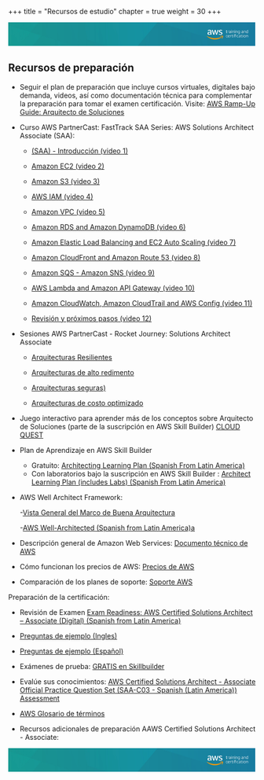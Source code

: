 +++ 
title = "Recursos de estudio" 
chapter = true 
weight = 30 
+++

<img src="images/logo-bar.png" alt="drawing"/>

## Recursos de preparación

- Seguir el plan de preparación que incluye cursos virtuales, digitales bajo demanda, videos, así como documentación técnica para complementar la preparación para tomar el examen certificación. Visite: <a href="https://d1.awsstatic.com/training-and-certification/ramp-up_guides/Ramp-Up_Guide_Architect.pdf" target="_blank">AWS Ramp-Up Guide: Arquitecto de Soluciones</a>

- Curso AWS PartnerCast: FastTrack SAA Series: AWS Solutions Architect Associate (SAA): 

    - <a href="https://explore.skillbuilder.aws/learn/course/internal/view/elearning/3754/aws-partnercast-fasttrack-saa-series-aws-solutions-architect-associate-saa-introduccion-video-01-technical" target="_blank"> (SAA) - Introducción (video 1)</a>

    - <a href="https://explore.skillbuilder.aws/learn/course/internal/view/elearning/3726/aws-partnercast-fasttrack-saa-series-aws-solutions-architect-associate-saa-amazon-ec2-video-02-technical" target="_blank"> Amazon EC2 (video 2)</a>

    - <a href="https://explore.skillbuilder.aws/learn/course/internal/view/elearning/3719/aws-partnercast-fasttrack-saa-series-aws-solutions-architect-associate-saa-amazon-s3-video-03-technical" target="_blank"> Amazon S3 (video 3)</a>

    - <a href="https://explore.skillbuilder.aws/learn/course/internal/view/elearning/3635/aws-partnercast-fasttrack-saa-series-aws-solutions-architect-associate-saa-aws-iam-video-04-technical" target="_blank"> AWS IAM (video 4)</a>

    - <a href="https://explore.skillbuilder.aws/learn/course/internal/view/elearning/3557/aws-partnercast-fasttrack-saa-series-aws-solutions-architect-associate-saa-amazon-vpc-video-5-technical" target="_blank"> Amazon VPC (video 5)</a>

    - <a href="https://explore.skillbuilder.aws/learn/course/internal/view/elearning/3664/aws-partnercast-fasttrack-saa-series-aws-solutions-architect-associate-saa-amazon-rds-and-amazon-dynamodb-video-6-technical" target="_blank"> Amazon RDS and Amazon DynamoDB (video 6)</a>

    - <a href="https://explore.skillbuilder.aws/learn/course/internal/view/elearning/3616/aws-partnercast-fasttrack-saa-series-aws-solutions-architect-associate-saa-elastic-load-balancing-and-amazon-ec2-auto-scaling-video-7" target="_blank"> Amazon Elastic Load Balancing and EC2 Auto Scaling (video 7)</a>

    - <a href="https://explore.skillbuilder.aws/learn/course/internal/view/elearning/3575/aws-partnercast-fasttrack-saa-series-aws-solutions-architect-associate-saa-amazon-cloudfront-and-amazon-route-53-video-8" target="_blank"> Amazon CloudFront and Amazon Route 53 (video 8)</a>

    - <a href="https://explore.skillbuilder.aws/learn/course/internal/view/elearning/3804/aws-partnercast-fasttrack-saa-series-aws-solutions-architect-associate-saa-amazon-sqs-amazon-sns-video-9-technical" target="_blank">  Amazon SQS - Amazon SNS (video 9)</a>

    - <a href="https://explore.skillbuilder.aws/learn/course/internal/view/elearning/3862/aws-partnercast-fasttrack-saa-series-aws-solutions-architect-associate-saa-amazon-cloudwatch-amazon-cloudtrail-and-aws-config-video-11-technical" target="_blank">  AWS Lambda and Amazon API Gateway (video 10)</a>
    
    - <a href="https://explore.skillbuilder.aws/learn/course/internal/view/elearning/3862/aws-partnercast-fasttrack-saa-series-aws-solutions-architect-associate-saa-amazon-cloudwatch-amazon-cloudtrail-and-aws-config-video-11-technical" target="_blank">  Amazon CloudWatch, Amazon CloudTrail and AWS Config (video 11)</a>

    - <a href="https://explore.skillbuilder.aws/learn/course/internal/view/elearning/3314/aws-partnercast-fasttrack-saa-series-aws-solutions-architect-associate-saa-revision-y-proximos-pasos-video-12-technical" target="_blank">  Revisión y próximos pasos (video 12)</a>



- Sesiones AWS PartnerCast - Rocket Journey: Solutions Architect Associate 

    - <a href="https://explore.skillbuilder.aws/learn/course/internal/view/elearning/14318/aws-partnercast-rocket-journey-solutions-architect-associate-arquitecturas-resilientes-technical" target="_blank"> Arquitecturas Resilientes</a>

    - <a href="https://explore.skillbuilder.aws/learn/course/internal/view/elearning/14376/aws-partnercast-rocket-journey-solutions-architect-associate-arquitecturas-de-alto-rendimiento-technical" target="_blank"> Arquitecturas de alto redimento</a>

    - <a href="https://explore.skillbuilder.aws/learn/course/internal/view/elearning/14460/aws-partnercast-rocket-journey-solutions-architect-associate-arquitecturas-seguras-technical" target="_blank"> Arquitecturas seguras)</a>

    - <a href="https://explore.skillbuilder.aws/learn/course/internal/view/elearning/14524/aws-partnercast-rocket-journey-solutions-architect-associate-arquitecturas-de-costo-optimizado-technical" target="_blank"> Arquitecturas de costo optimizado</a>


- Juego interactivo para aprender más de los conceptos sobre Arquitecto de Soluciones (parte de la suscripción en AWS Skill Builder) <a href="https://cloudquest.skillbuilder.aws/" target="_blank">CLOUD QUEST</a>

- Plan de Aprendizaje en AWS Skill Builder
    - Gratuito:  <a href="https://explore.skillbuilder.aws/learn/learning_plan/view/828/architect-learning-plan-spanish-from-latin-america" target="_blank">Architecting Learning Plan (Spanish From Latin America)</a>
    - Con laboratorios bajo la suscripción en AWS Skill Builder : <a href="https://explore.skillbuilder.aws/learn/learning_plan/view/855/architect-learning-plan-includes-labs-spanish-from-latin-america" target="_blank">Architect Learning Plan (includes Labs) (Spanish From Latin America)</a>


- AWS Well Architect Framework: 

    -<a href="https://aws.amazon.com/es/architecture/well-architected/?nc1=h_ls&wa-lens-whitepapers.sort-by=item.additionalFields.sortDate&wa-lens-whitepapers.sort-order=desc" target="_blank">Vista General del Marco de Buena Arquitectura</a>

    -<a href="https://explore.skillbuilder.aws/learn/course/internal/view/elearning/609/aws-well-architected-spanish-from-latin-america" target="_blank">AWS Well-Architected (Spanish from Latin America)a</a>

- Descripción general de Amazon Web Services:  <a href="https://docs.aws.amazon.com/es_es/whitepapers/latest/aws-overview/aws-overview.pdf?did=wp_card&trk=wp_card" target="_blank">Documento técnico de AWS</a>

- Cómo funcionan los precios de AWS: <a href="https://aws.amazon.com/es/pricing/" target="_blank">Precios de AWS</a>

- Comparación de los planes de soporte: <a href="https://aws.amazon.com/es/premiumsupport/plans/" target="_blank">Soporte AWS</a>

Preparación de la certificación:

- Revisión de Examen <a href="https://d1.awsstatic.com/training-and-certification/docs-sa-assoc/AWS-Certified-Solutions-Architect-Associate_Sample-Questions.pdf" target="_blank"> Exam Readiness: AWS Certified Solutions Architect – Associate (Digital) (Spanish from Latin America)</a> 

- <a href="https://d1.awsstatic.com/training-and-certification/docs-sa-assoc/AWS-Certified-Solutions-Architect-Associate_Sample-Questions.pdf" target="_blank">Preguntas de ejemplo (Ingles)</a>

- <a href="https://d1.awsstatic.com/es_ES/training-and-certification/docs-sa-assoc/AWS-Certified-Solutions-Architect-Associate_Sample-Questions.pdf" target="_blank">Preguntas de ejemplo (Español)</a>


- Exámenes de prueba: <a href="https://explore.skillbuilder.aws/learn/catalog?ctldoc-catalog-0=se-%22AWS%20Certification%20Official%20Practice%20Question%20Sets%22?cp=sec&sec=prep" target="_blank">GRATIS en Skillbuilder</a>

- Evalúe sus conocimientos: <a href="https://explore.skillbuilder.aws/learn/course/internal/view/elearning/13359/aws-certified-solutions-architect-associate-official-practice-question-set-saa-c03-spanish-latin-america" target="_blank">AWS Certified Solutions Architect - Associate Official Practice Question Set (SAA-C03 - Spanish (Latin America)) Assessment</a>

- <a href="https://docs.aws.amazon.com/es_es/general/latest/gr/glos-chap.html" target="_blank">AWS Glosario de términos</a>

- Recursos adicionales de preparación AAWS Certified Solutions Architect - Associate:

<img src="images/logo-bar.png" alt="drawing"/>